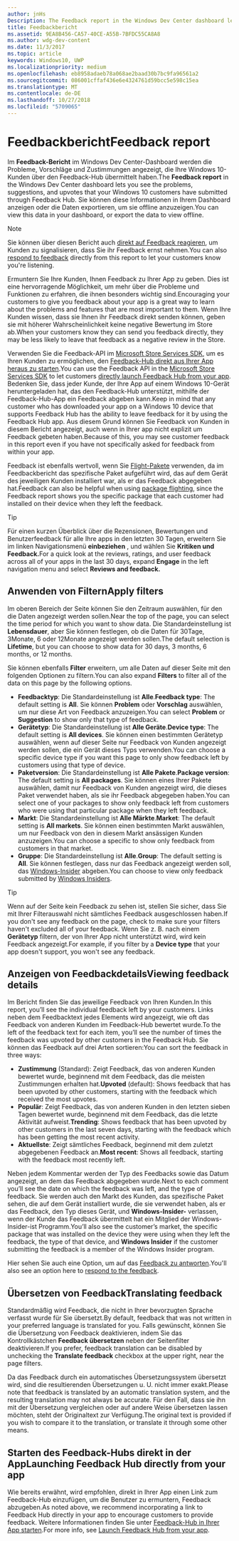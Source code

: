 ```yaml
---
author: jnHs
Description: The Feedback report in the Windows Dev Center dashboard lets you see the problems, suggestions, and upvotes that your Windows 10 customers have submitted through Feedback Hub.
title: Feedbackbericht
ms.assetid: 9EA8B456-CA57-40CE-A55B-7BFDC55CA8A8
ms.author: wdg-dev-content
ms.date: 11/3/2017
ms.topic: article
keywords: Windows10, UWP
ms.localizationpriority: medium
ms.openlocfilehash: eb8958adaeb78a068ae2baad30b7bc9fa96561a2
ms.sourcegitcommit: 086001cffaf436e6e4324761d59bcc5e598c15ea
ms.translationtype: MT
ms.contentlocale: de-DE
ms.lasthandoff: 10/27/2018
ms.locfileid: "5709065"
---
```

# <a name="feedback-report"></a><span data-ttu-id="d3cf1-103">Feedbackbericht</span><span class="sxs-lookup"><span data-stu-id="d3cf1-103">Feedback report</span></span>

<span data-ttu-id="d3cf1-104">Im **Feedback-Bericht** im Windows Dev Center-Dashboard werden die Probleme, Vorschläge und Zustimmungen angezeigt, die Ihre Windows 10-Kunden über den Feedback-Hub übermittelt haben.</span><span class="sxs-lookup"><span data-stu-id="d3cf1-104">The **Feedback report** in the Windows Dev Center dashboard lets you see the problems, suggestions, and upvotes that your Windows 10 customers have submitted through Feedback Hub.</span></span> <span data-ttu-id="d3cf1-105">Sie können diese Informationen in Ihrem Dashboard anzeigen oder die Daten exportieren, um sie offline anzuzeigen.</span><span class="sxs-lookup"><span data-stu-id="d3cf1-105">You can view this data in your dashboard, or export the data to view offline.</span></span>

> [!NOTE]
> <span data-ttu-id="d3cf1-106">Sie können über diesen Bericht auch [direkt auf Feedback reagieren](respond-to-customer-feedback.md), um Kunden zu signalisieren, dass Sie ihr Feedback ernst nehmen.</span><span class="sxs-lookup"><span data-stu-id="d3cf1-106">You can also [respond to feedback](respond-to-customer-feedback.md) directly from this report to let your customers know you're listening.</span></span>

<span data-ttu-id="d3cf1-107">Ermuntern Sie Ihre Kunden, Ihnen Feedback zu Ihrer App zu geben. Dies ist eine hervorragende Möglichkeit, um mehr über die Probleme und Funktionen zu erfahren, die ihnen besonders wichtig sind.</span><span class="sxs-lookup"><span data-stu-id="d3cf1-107">Encouraging your customers to give you feedback about your app is a great way to learn about the problems and features that are most important to them.</span></span> <span data-ttu-id="d3cf1-108">Wenn Ihre Kunden wissen, dass sie Ihnen ihr Feedback direkt senden können, geben sie mit höherer Wahrscheinlichkeit keine negative Bewertung im Store ab.</span><span class="sxs-lookup"><span data-stu-id="d3cf1-108">When your customers know they can send you feedback directly, they may be less likely to leave that feedback as a negative review in the Store.</span></span>

<span data-ttu-id="d3cf1-109">Verwenden Sie die Feedback-API im [Microsoft Store Services SDK](http://aka.ms/store-em-sdk), um es Ihren Kunden zu ermöglichen, den [Feedback-Hub direkt aus Ihrer App heraus zu starten](../monetize/launch-feedback-hub-from-your-app.md).</span><span class="sxs-lookup"><span data-stu-id="d3cf1-109">You can use the Feedback API in the [Microsoft Store Services SDK](http://aka.ms/store-em-sdk) to let customers [directly launch Feedback Hub from your app](../monetize/launch-feedback-hub-from-your-app.md).</span></span> <span data-ttu-id="d3cf1-110">Bedenken Sie, dass jeder Kunde, der Ihre App auf einem Windows 10-Gerät heruntergeladen hat, das den Feedback-Hub unterstützt, mithilfe der Feedback-Hub-App ein Feedback abgeben kann.</span><span class="sxs-lookup"><span data-stu-id="d3cf1-110">Keep in mind that any customer who has downloaded your app on a Windows 10 device that supports Feedback Hub has the ability to leave feedback for it by using the Feedback Hub app.</span></span> <span data-ttu-id="d3cf1-111">Aus diesem Grund können Sie Feedback von Kunden in diesem Bericht angezeigt, auch wenn in Ihrer app nicht explizit um Feedback gebeten haben.</span><span class="sxs-lookup"><span data-stu-id="d3cf1-111">Because of this, you may see customer feedback in this report even if you have not specifically asked for feedback from within your app.</span></span>

<span data-ttu-id="d3cf1-112">Feedback ist ebenfalls wertvoll, wenn Sie [Flight-Pakete](package-flights.md) verwenden, da im Feedbackbericht das spezifische Paket aufgeführt wird, das auf dem Gerät des jeweiligen Kunden installiert war, als er das Feedback abgegeben hat.</span><span class="sxs-lookup"><span data-stu-id="d3cf1-112">Feedback can also be helpful when using [package flighting](package-flights.md), since the Feedback report shows you the specific package that each customer had installed on their device when they left the feedback.</span></span>

> [!TIP]
> <span data-ttu-id="d3cf1-113">Für einen kurzen Überblick über die Rezensionen, Bewertungen und Benutzerfeedback für alle Ihre apps in den letzten 30 Tagen, erweitern Sie im linken Navigationsmenü **einbeziehen** , und wählen Sie **Kritiken und Feedback.**</span><span class="sxs-lookup"><span data-stu-id="d3cf1-113">For a quick look at the reviews, ratings, and user feedback across all of your apps in the last 30 days, expand **Engage** in the left navigation menu and select **Reviews and feedback.**</span></span> 


## <a name="apply-filters"></a><span data-ttu-id="d3cf1-114">Anwenden von Filtern</span><span class="sxs-lookup"><span data-stu-id="d3cf1-114">Apply filters</span></span>

<span data-ttu-id="d3cf1-115">Im oberen Bereich der Seite können Sie den Zeitraum auswählen, für den die Daten angezeigt werden sollen.</span><span class="sxs-lookup"><span data-stu-id="d3cf1-115">Near the top of the page, you can select the time period for which you want to show data.</span></span> <span data-ttu-id="d3cf1-116">Die Standardeinstellung ist **Lebensdauer**, aber Sie können festlegen, ob die Daten für 30Tage, 3Monate, 6 oder 12Monate angezeigt werden sollen.</span><span class="sxs-lookup"><span data-stu-id="d3cf1-116">The default selection is **Lifetime**, but you can choose to show data for 30 days, 3 months, 6 months, or 12 months.</span></span>

<span data-ttu-id="d3cf1-117">Sie können ebenfalls **Filter** erweitern, um alle Daten auf dieser Seite mit den folgenden Optionen zu filtern.</span><span class="sxs-lookup"><span data-stu-id="d3cf1-117">You can also expand **Filters** to filter all of the data on this page by the following options.</span></span>

- <span data-ttu-id="d3cf1-118">**Feedbacktyp**: Die Standardeinstellung ist **Alle**.</span><span class="sxs-lookup"><span data-stu-id="d3cf1-118">**Feedback type**: The default setting is **All**.</span></span> <span data-ttu-id="d3cf1-119">Sie können **Problem** oder **Vorschlag** auswählen, um nur diese Art von Feedback anzuzeigen.</span><span class="sxs-lookup"><span data-stu-id="d3cf1-119">You can select **Problem** or **Suggestion** to show only that type of feedback.</span></span>
- <span data-ttu-id="d3cf1-120">**Gerätetyp**: Die Standardeinstellung ist **Alle Geräte**.</span><span class="sxs-lookup"><span data-stu-id="d3cf1-120">**Device type**: The default setting is **All devices**.</span></span> <span data-ttu-id="d3cf1-121">Sie können einen bestimmten Gerätetyp auswählen, wenn auf dieser Seite nur Feedback von Kunden angezeigt werden sollen, die ein Gerät dieses Typs verwenden.</span><span class="sxs-lookup"><span data-stu-id="d3cf1-121">You can choose a specific device type if you want this page to only show feedback left by customers using that type of device.</span></span>
- <span data-ttu-id="d3cf1-122">**Paketversion**: Die Standardeinstellung ist **Alle Pakete**.</span><span class="sxs-lookup"><span data-stu-id="d3cf1-122">**Package version**: The default setting is **All packages**.</span></span> <span data-ttu-id="d3cf1-123">Sie können eines Ihrer Pakete auswählen, damit nur Feedback von Kunden angezeigt wird, die dieses Paket verwendet haben, als sie ihr Feedback abgegeben haben.</span><span class="sxs-lookup"><span data-stu-id="d3cf1-123">You can select one of your packages to show only feedback left from customers who were using that particular package when they left feedback.</span></span>
- <span data-ttu-id="d3cf1-124">**Markt**: Die Standardeinstellung ist **Alle Märkte**.</span><span class="sxs-lookup"><span data-stu-id="d3cf1-124">**Market**: The default setting is **All markets**.</span></span> <span data-ttu-id="d3cf1-125">Sie können einen bestimmten Markt auswählen, um nur Feedback von den in diesem Markt ansässigen Kunden anzuzeigen.</span><span class="sxs-lookup"><span data-stu-id="d3cf1-125">You can choose a specific to show only feedback from customers in that market.</span></span>
- <span data-ttu-id="d3cf1-126">**Gruppe**: Die Standardeinstellung ist **Alle**.</span><span class="sxs-lookup"><span data-stu-id="d3cf1-126">**Group**: The default setting is **All**.</span></span> <span data-ttu-id="d3cf1-127">Sie können festlegen, dass nur das Feedback angezeigt werden soll, das [Windows-Insider](http://insider.windows.com) abgeben.</span><span class="sxs-lookup"><span data-stu-id="d3cf1-127">You can choose to view only feedback submitted by [Windows Insiders](http://insider.windows.com).</span></span>

> [!TIP]
> <span data-ttu-id="d3cf1-128">Wenn auf der Seite kein Feedback zu sehen ist, stellen Sie sicher, dass Sie mit Ihrer Filterauswahl nicht sämtliches Feedback ausgeschlossen haben.</span><span class="sxs-lookup"><span data-stu-id="d3cf1-128">If you don't see any feedback on the page, check to make sure your filters haven't excluded all of your feedback.</span></span> <span data-ttu-id="d3cf1-129">Wenn Sie z. B. nach einem **Gerätetyp** filtern, der von Ihrer App nicht unterstützt wird, wird kein Feedback angezeigt.</span><span class="sxs-lookup"><span data-stu-id="d3cf1-129">For example, if you filter by a **Device type** that your app doesn't support, you won't see any feedback.</span></span>


## <a name="viewing-feedback-details"></a><span data-ttu-id="d3cf1-130">Anzeigen von Feedbackdetails</span><span class="sxs-lookup"><span data-stu-id="d3cf1-130">Viewing feedback details</span></span>

<span data-ttu-id="d3cf1-131">Im Bericht finden Sie das jeweilige Feedback von Ihren Kunden.</span><span class="sxs-lookup"><span data-stu-id="d3cf1-131">In this report, you’ll see the individual feedback left by your customers.</span></span> <span data-ttu-id="d3cf1-132">Links neben dem Feedbacktext jedes Elements wird angezeigt, wie oft das Feedback von anderen Kunden im Feedback-Hub bewertet wurde.</span><span class="sxs-lookup"><span data-stu-id="d3cf1-132">To the left of the feedback text for each item, you’ll see the number of times the feedback was upvoted by other customers in the Feedback Hub.</span></span> <span data-ttu-id="d3cf1-133">Sie können das Feedback auf drei Arten sortieren:</span><span class="sxs-lookup"><span data-stu-id="d3cf1-133">You can sort the feedback in three ways:</span></span>

- <span data-ttu-id="d3cf1-134">**Zustimmung** (Standard): Zeigt Feedback, das von anderen Kunden bewertet wurde, beginnend mit dem Feedback, das die meisten Zustimmungen erhalten hat.</span><span class="sxs-lookup"><span data-stu-id="d3cf1-134">**Upvoted** (default): Shows feedback that has been upvoted by other customers, starting with the feedback which received the most upvotes.</span></span>
- <span data-ttu-id="d3cf1-135">**Populär**: Zeigt Feedback, das von anderen Kunden in den letzten sieben Tagen bewertet wurde, beginnend mit dem Feedback, das die letzte Aktivität aufweist.</span><span class="sxs-lookup"><span data-stu-id="d3cf1-135">**Trending**: Shows feedback that has been upvoted by other customers in the last seven days, starting with the feedback which has been getting the most recent activity.</span></span>
- <span data-ttu-id="d3cf1-136">**Aktuellste**: Zeigt sämtliches Feedback, beginnend mit dem zuletzt abgegebenen Feedback an.</span><span class="sxs-lookup"><span data-stu-id="d3cf1-136">**Most recent**: Shows all feedback, starting with the feedback most recently left.</span></span>

<span data-ttu-id="d3cf1-137">Neben jedem Kommentar werden der Typ des Feedbacks sowie das Datum angezeigt, an dem das Feedback abgegeben wurde.</span><span class="sxs-lookup"><span data-stu-id="d3cf1-137">Next to each comment you’ll see the date on which the feedback was left, and the type of feedback.</span></span> <span data-ttu-id="d3cf1-138">Sie werden auch den Markt des Kunden, das spezifische Paket sehen, die auf dem Gerät installiert wurde, die sie verwendet haben, als er das Feedback, den Typ dieses Gerät, und **Windows-Insider-** verlassen, wenn der Kunde das Feedback übermittelt hat ein Mitglied der Windows-Insider-ist Programm.</span><span class="sxs-lookup"><span data-stu-id="d3cf1-138">You’ll also see the customer’s market, the specific package that was installed on the device they were using when they left the feedback, the type of that device, and **Windows Insider** if the customer submitting the feedback is a member of the Windows Insider program.</span></span>

<span data-ttu-id="d3cf1-139">Hier sehen Sie auch eine Option, um auf das [Feedback zu antworten](respond-to-customer-feedback.md).</span><span class="sxs-lookup"><span data-stu-id="d3cf1-139">You'll also see an option here to [respond to the feedback](respond-to-customer-feedback.md).</span></span>


## <a name="translating-feedback"></a><span data-ttu-id="d3cf1-140">Übersetzen von Feedback</span><span class="sxs-lookup"><span data-stu-id="d3cf1-140">Translating feedback</span></span>

<span data-ttu-id="d3cf1-141">Standardmäßig wird Feedback, die nicht in Ihrer bevorzugten Sprache verfasst wurde für Sie übersetzt.</span><span class="sxs-lookup"><span data-stu-id="d3cf1-141">By default, feedback that was not written in your preferred language is translated for you.</span></span> <span data-ttu-id="d3cf1-142">Falls gewünscht, können Sie die Übersetzung von Feedback deaktivieren, indem Sie das Kontrollkästchen **Feedback übersetzen** neben der Seitenfilter deaktivieren.</span><span class="sxs-lookup"><span data-stu-id="d3cf1-142">If you prefer, feedback translation can be disabled by unchecking the **Translate feedback** checkbox at the upper right, near the page filters.</span></span>

<span data-ttu-id="d3cf1-143">Da das Feedback durch ein automatisches Übersetzungssystem übersetzt wird, sind die resultierenden Übersetzungen u. U. nicht immer exakt.</span><span class="sxs-lookup"><span data-stu-id="d3cf1-143">Please note that feedback is translated by an automatic translation system, and the resulting translation may not always be accurate.</span></span> <span data-ttu-id="d3cf1-144">Für den Fall, dass sie ihn mit der Übersetzung vergleichen oder auf andere Weise übersetzen lassen möchten, steht der Originaltext zur Verfügung.</span><span class="sxs-lookup"><span data-stu-id="d3cf1-144">The original text is provided if you wish to compare it to the translation, or translate it through some other means.</span></span>


## <a name="launching-feedback-hub-directly-from-your-app"></a><span data-ttu-id="d3cf1-145">Starten des Feedback-Hubs direkt in der App</span><span class="sxs-lookup"><span data-stu-id="d3cf1-145">Launching Feedback Hub directly from your app</span></span>

<span data-ttu-id="d3cf1-146">Wie bereits erwähnt, wird empfohlen, direkt in Ihrer App einen Link zum Feedback-Hub einzufügen, um die Benutzer zu ermuntern, Feedback abzugeben.</span><span class="sxs-lookup"><span data-stu-id="d3cf1-146">As noted above, we recommend incorporating a link to Feedback Hub directly in your app to encourage customers to provide feedback.</span></span> <span data-ttu-id="d3cf1-147">Weitere Informationen finden Sie unter [Feedback-Hub in Ihrer App starten](../monetize/launch-feedback-hub-from-your-app.md).</span><span class="sxs-lookup"><span data-stu-id="d3cf1-147">For more info, see [Launch Feedback Hub from your app](../monetize/launch-feedback-hub-from-your-app.md).</span></span>
